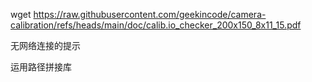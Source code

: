 wget https://raw.githubusercontent.com/geekincode/camera-calibration/refs/heads/main/doc/calib.io_checker_200x150_8x11_15.pdf


无网络连接的提示

运用路径拼接库